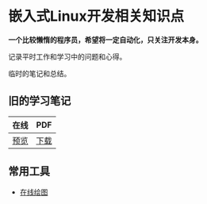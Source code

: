# 嵌入式Linux开发相关知识点

**一个比较懒惰的程序员，希望将一定自动化，只关注开发本身。**

记录平时工作和学习中的问题和心得。

临时的笔记和总结。

## 旧的学习笔记

| 在线 | PDF |
| :--: | :--: |
|[预览](https://winddoing.github.io/old_notes/) | [下载](https://github.com/Winddoing/old_notes/raw/master/embedded_linux_notes.pdf) |


## 常用工具

* [在线绘图](https://www.processon.com/u/winddoing)
